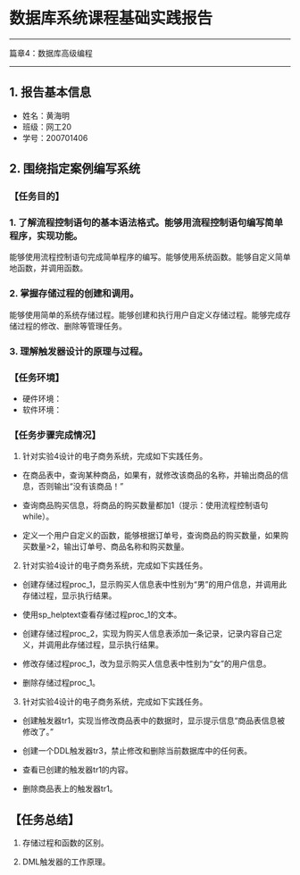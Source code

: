 # 数据库系统课程基础实践报告

------

篇章4：数据库高级编程

------

## 1. 报告基本信息

* 姓名：黄海明
* 班级：网工20
* 学号：200701406

## 2.  围绕指定案例编写系统

### 【任务目的】

### 1. 了解流程控制语句的基本语法格式。能够用流程控制语句编写简单程序，实现功能。

能够使用流程控制语句完成简单程序的编写。能够使用系统函数。能够自定义简单地函数，并调用函数。

### 2. 掌握存储过程的创建和调用。

能够使用简单的系统存储过程。能够创建和执行用户自定义存储过程。能够完成存储过程的修改、删除等管理任务。

### 3. 理解触发器设计的原理与过程。

### 【任务环境】

* 硬件环境：
* 软件环境：

### 【任务步骤完成情况】

1. 针对实验4设计的电子商务系统，完成如下实践任务。

* 在商品表中，查询某种商品，如果有，就修改该商品的名称，并输出商品的信息，否则输出“没有该商品！”




* 查询商品购买信息，将商品的购买数量都加1（提示：使用流程控制语句while）。





* 定义一个用户自定义的函数，能够根据订单号，查询商品的购买数量，如果购买数量>2，输出订单号、商品名称和购买数量。



2. 针对实验4设计的电子商务系统，完成如下实践任务。

* 创建存储过程proc_1，显示购买人信息表中性别为“男”的用户信息，并调用此存储过程，显示执行结果。



* 使用sp_helptext查看存储过程proc_1的文本。




* 创建存储过程proc_2，实现为购买人信息表添加一条记录，记录内容自己定义，并调用此存储过程，显示执行结果。




* 修改存储过程proc_1，改为显示购买人信息表中性别为“女”的用户信息。





* 删除存储过程proc_1。




3. 针对实验4设计的电子商务系统，完成如下实践任务。

* 创建触发器tr1，实现当修改商品表中的数据时，显示提示信息“商品表信息被修改了。”




* 创建一个DDL触发器tr3，禁止修改和删除当前数据库中的任何表。




* 查看已创建的触发器tr1的内容。




* 删除商品表上的触发器tr1。



## 【任务总结】

1. 存储过程和函数的区别。



2. DML触发器的工作原理。







